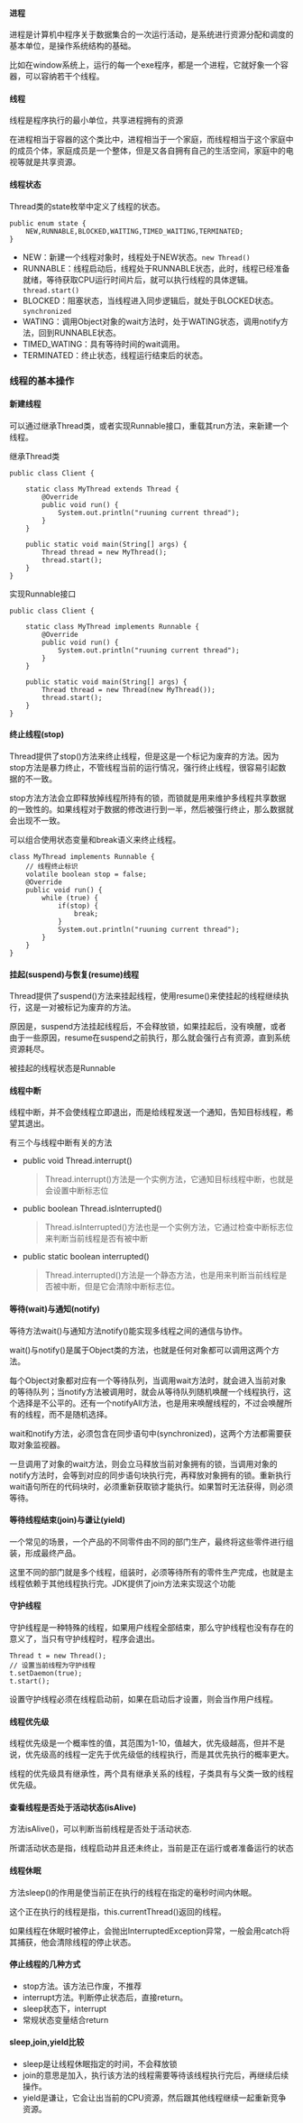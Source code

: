 #### 进程
进程是计算机中程序关于数据集合的一次运行活动，是系统进行资源分配和调度的基本单位，是操作系统结构的基础。

比如在window系统上，运行的每一个exe程序，都是一个进程，它就好象一个容器，可以容纳若干个线程。

#### 线程
线程是程序执行的最小单位，共享进程拥有的资源

在进程相当于容器的这个类比中，进程相当于一个家庭，而线程相当于这个家庭中的成员个体，家庭成员是一个整体，但是又各自拥有自己的生活空间，家庭中的电视等就是共享资源。

#### 线程状态
Thread类的state枚举中定义了线程的状态。

	public enum state {
		NEW,RUNNABLE,BLOCKED,WAITING,TIMED_WAITING,TERMINATED;
	}

- NEW：新建一个线程对象时，线程处于NEW状态。```new Thread()```
- RUNNABLE：线程启动后，线程处于RUNNABLE状态，此时，线程已经准备就绪，等待获取CPU运行时间片后，就可以执行线程的具体逻辑。```thread.start()```
- BLOCKED：阻塞状态，当线程进入同步逻辑后，就处于BLOCKED状态。```synchronized```
- WATING：调用Object对象的wait方法时，处于WATING状态，调用notify方法，回到RUNNABLE状态。
- TIMED_WATING：具有等待时间的wait调用。
- TERMINATED：终止状态，线程运行结束后的状态。

### 线程的基本操作
#### 新建线程
可以通过继承Thread类，或者实现Runnable接口，重载其run方法，来新建一个线程。

继承Thread类

	public class Client {

	    static class MyThread extends Thread {
	        @Override
	        public void run() {
	            System.out.println("ruuning current thread");
	        }
	    }
	
	    public static void main(String[] args) {
	        Thread thread = new MyThread();
	        thread.start();
	    }
	}

实现Runnable接口

	public class Client {

	    static class MyThread implements Runnable {
	        @Override
	        public void run() {
	            System.out.println("ruuning current thread");
	        }
	    }
	
	    public static void main(String[] args) {
	        Thread thread = new Thread(new MyThread());
	        thread.start();
	    }
	}

#### 终止线程(stop)
Thread提供了stop()方法来终止线程，但是这是一个标记为废弃的方法。因为stop方法是暴力终止，不管线程当前的运行情况，强行终止线程，很容易引起数据的不一致。

stop方法方法会立即释放掉线程所持有的锁，而锁就是用来维护多线程共享数据的一致性的。如果线程对于数据的修改进行到一半，然后被强行终止，那么数据就会出现不一致。

可以组合使用状态变量和break语义来终止线程。

	class MyThread implements Runnable {
        // 线程终止标识
        volatile boolean stop = false;
        @Override
        public void run() {
            while (true) {
                if(stop) {
                    break;
                }
                System.out.println("ruuning current thread");
            }
        }
    }

#### 挂起(suspend)与恢复(resume)线程

Thread提供了suspend()方法来挂起线程，使用resume()来使挂起的线程继续执行，这是一对被标记为废弃的方法。

原因是，suspend方法挂起线程后，不会释放锁，如果挂起后，没有唤醒，或者由于一些原因，resume在suspend之前执行，那么就会强行占有资源，直到系统资源耗尽。

被挂起的线程状态是Runnable

#### 线程中断
线程中断，并不会使线程立即退出，而是给线程发送一个通知，告知目标线程，希望其退出。

有三个与线程中断有关的方法

- public void Thread.interrupt()
 	> Thread.interrupt()方法是一个实例方法，它通知目标线程中断，也就是会设置中断标志位
- public boolean Thread.isInterrupted()
	> Thread.isInterrupted()方法也是一个实例方法，它通过检查中断标志位来判断当前线程是否有被中断
- public static boolean interrupted()
	> Thread.interrupted()方法是一个静态方法，也是用来判断当前线程是否被中断，但是它会清除中断标志位。

#### 等待(wait)与通知(notify)
等待方法wait()与通知方法notify()能实现多线程之间的通信与协作。

wait()与notify()是属于Object类的方法，也就是任何对象都可以调用这两个方法。

每个Object对象都对应有一个等待队列，当调用wait方法时，就会进入当前对象的等待队列；当notify方法被调用时，就会从等待队列随机唤醒一个线程执行，这个选择是不公平的。还有一个notifyAll方法，也是用来唤醒线程的，不过会唤醒所有的线程，而不是随机选择。

wait和notify方法，必须包含在同步语句中(synchronized)，这两个方法都需要获取对象监视器。

一旦调用了对象的wait方法，则会立马释放当前对象拥有的锁，当调用对象的notify方法时，会等到对应的同步语句块执行完，再释放对象拥有的锁。重新执行wait语句所在的代码块时，必须重新获取锁才能执行。如果暂时无法获得，则必须等待。

#### 等待线程结束(join)与谦让(yield)
一个常见的场景，一个产品的不同零件由不同的部门生产，最终将这些零件进行组装，形成最终产品。

这里不同的部门就是多个线程，组装时，必须等待所有的零件生产完成，也就是主线程依赖于其他线程执行完。JDK提供了join方法来实现这个功能

#### 守护线程
守护线程是一种特殊的线程，如果用户线程全部结束，那么守护线程也没有存在的意义了，当只有守护线程时，程序会退出。

	Thread t = new Thread();
	// 设置当前线程为守护线程
	t.setDaemon(true);
	t.start();

设置守护线程必须在线程启动前，如果在启动后才设置，则会当作用户线程。

#### 线程优先级
线程优先级是一个概率性的值，其范围为1-10，值越大，优先级越高，但并不是说，优先级高的线程一定先于优先级低的线程执行，而是其优先执行的概率更大。

线程的优先级具有继承性，两个具有继承关系的线程，子类具有与父类一致的线程优先级。

#### 查看线程是否处于活动状态(isAlive)
方法isAlive()，可以判断当前线程是否处于活动状态.

所谓活动状态是指，线程启动并且还未终止，当前是正在运行或者准备运行的状态

#### 线程休眠
方法sleep()的作用是使当前正在执行的线程在指定的毫秒时间内休眠。

这个正在执行的线程是指，this.currentThread()返回的线程。

如果线程在休眠时被停止，会抛出InterruptedException异常，一般会用catch将其捕获，他会清除线程的停止状态。


#### 停止线程的几种方式

- stop方法。该方法已作废，不推荐
- interrupt方法。判断停止状态后，直接return。
- sleep状态下，interrupt
- 常规状态变量结合return

#### sleep,join,yield比较

- sleep是让线程休眠指定的时间，不会释放锁
- join的意思是加入，执行该方法的线程需要等待该线程执行完后，再继续后续操作。
- yield是谦让，它会让出当前的CPU资源，然后跟其他线程继续一起重新竞争资源。